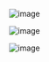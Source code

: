 ![image](https://github.com/fatherxtreme123/FatherChat/assets/143677684/7c824126-5dd1-41a2-8f05-4c94b82d655d)

![image](https://github.com/fatherxtreme123/FatherChat/assets/143677684/9ae9e927-d5ec-4263-a4ba-fbc767d1f490)

![image](https://github.com/fatherxtreme123/FatherChat/assets/143677684/8cdd7b69-77c6-4b51-89e0-c2a0b3b31245)
